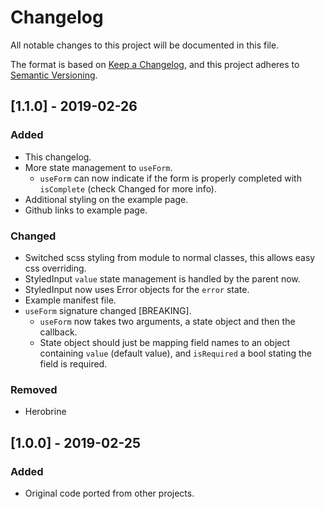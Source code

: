 # Changelog

All notable changes to this project will be documented in this file.

The format is based on [Keep a Changelog](https://keepachangelog.com/en/1.0.0/),
and this project adheres to [Semantic Versioning](https://semver.org/spec/v2.0.0.html).

## [1.1.0] - 2019-02-26
### Added
- This changelog.
- More state management to `useForm`.
  - `useForm` can now indicate if the form is properly completed with `isComplete` (check Changed for more info).
- Additional styling on the example page.
- Github links to example page.
### Changed
- Switched scss styling from module to normal classes, this allows easy css overriding.
- StyledInput `value` state management is handled by the parent now.
- StyledInput now uses Error objects for the `error` state.
- Example manifest file.
- `useForm` signature changed [BREAKING].
  - `useForm` now takes two arguments, a state object and then the callback.
  - State object should just be mapping field names to an object containing `value` (default value), and `isRequired` a bool stating the field is required.
### Removed
- Herobrine

## [1.0.0] - 2019-02-25
### Added
- Original code ported from other projects.